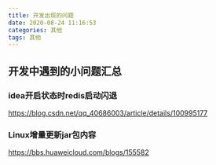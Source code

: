 ```yaml
---
title: 开发出现的问题
date: 2020-08-24 11:16:53
categories: 其他
tags: 其他
---
```


## 开发中遇到的小问题汇总

### idea开启状态时redis启动闪退

https://blog.csdn.net/qq_40686003/article/details/100995177

### Linux增量更新jar包内容

https://bbs.huaweicloud.com/blogs/155582